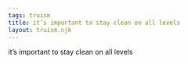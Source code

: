```yaml
---
tags: truism
title: it’s important to stay clean on all levels
layout: truism.njk
---
```


it’s important to stay clean on all levels